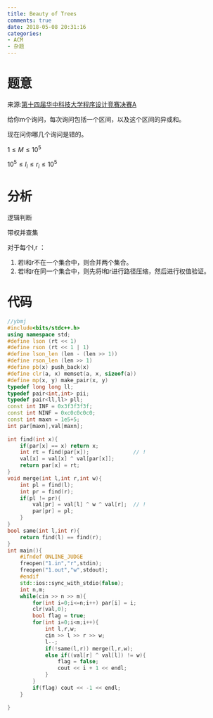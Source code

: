 ```yaml
---
title: Beauty of Trees
comments: true
date: 2018-05-08 20:31:16
categories:
- ACM
- 杂题
---
```


# 题意
来源:[第十四届华中科技大学程序设计竞赛决赛A](https://www.nowcoder.com/acm/contest/119/A)

给你m个询问，每次询问包括一个区间，以及这个区间的异或和。

现在问你哪几个询问是错的。 

$1≤M≤10^5$

$10^5≤l_i ≤r_i≤10^5$
# 分析
逻辑判断

带权并查集

对于每个l,r ：

1. 若l和r不在一个集合中，则合并两个集合。
2. 若l和r在同一个集合中，则先将l和r进行路径压缩，然后进行权值验证。
# 代码
```cpp
//ybmj
#include<bits/stdc++.h>
using namespace std;
#define lson (rt << 1)
#define rson (rt << 1 | 1)
#define lson_len (len - (len >> 1))
#define rson_len (len >> 1)
#define pb(x) push_back(x)
#define clr(a, x) memset(a, x, sizeof(a))
#define mp(x, y) make_pair(x, y)
typedef long long ll;
typedef pair<int,int> pii;
typedef pair<ll,ll> pll;
const int INF = 0x3f3f3f3f;
const int NINF = 0xc0c0c0c0;
const int maxn = 1e5+5;
int par[maxn],val[maxn];
 
int find(int x){
    if(par[x] == x) return x;
    int rt = find(par[x]);              // !
    val[x] = val[x] ^ val[par[x]];
    return par[x] = rt;
}
void merge(int l,int r,int w){
    int pl = find(l);
    int pr = find(r);
    if(pl != pr){
        val[pr] = val[l] ^ w ^ val[r];  // !
        par[pr] = pl;
    }
}
bool same(int l,int r){
    return find(l) == find(r);
}
int main(){
    #ifndef ONLINE_JUDGE
    freopen("1.in","r",stdin);
    freopen("1.out","w",stdout);
    #endif
    std::ios::sync_with_stdio(false);
    int n,m;
    while(cin >> n >> m){
        for(int i=0;i<=n;i++) par[i] = i;
        clr(val,0);
        bool flag = true;
        for(int i=0;i<m;i++){
            int l,r,w;
            cin >> l >> r >> w;
            l--;
            if(!same(l,r)) merge(l,r,w);
            else if((val[r] ^ val[l]) != w){
                flag = false;
                cout << i + 1 << endl;
            }
        }
        if(flag) cout << -1 << endl;
    }
 
}
```
